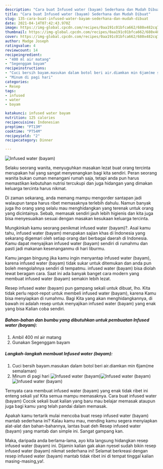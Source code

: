 ```yaml
---
description: "Cara buat Infused water (bayam) Sederhana dan Mudah Dibuat"
title: "Cara buat Infused water (bayam) Sederhana dan Mudah Dibuat"
slug: 135-cara-buat-infused-water-bayam-sederhana-dan-mudah-dibuat
date: 2021-04-14T07:42:43.970Z
image: https://img-global.cpcdn.com/recipes/0aa191c01bfca662/680x482cq70/infused-water-bayam-foto-resep-utama.jpg
thumbnail: https://img-global.cpcdn.com/recipes/0aa191c01bfca662/680x482cq70/infused-water-bayam-foto-resep-utama.jpg
cover: https://img-global.cpcdn.com/recipes/0aa191c01bfca662/680x482cq70/infused-water-bayam-foto-resep-utama.jpg
author: Madge Joseph
ratingvalue: 4
reviewcount: 14
recipeingredient:
- "400 ml air matang"
- "Segenggam bayam"
recipeinstructions:
- "Cuci bersih bayam.masukan dalam botol beri air.diamkan min 6jam(me semalaman)"
- "Minum di pagi hari"
categories:
- Resep
tags:
- infused
- water
- bayam

katakunci: infused water bayam 
nutrition: 125 calories
recipecuisine: Indonesian
preptime: "PT13M"
cooktime: "PT54M"
recipeyield: "2"
recipecategory: Dinner

---
```



![Infused water (bayam)](https://img-global.cpcdn.com/recipes/0aa191c01bfca662/680x482cq70/infused-water-bayam-foto-resep-utama.jpg)

Selaku seorang wanita, menyuguhkan masakan lezat buat orang tercinta merupakan hal yang sangat menyenangkan bagi kita sendiri. Peran seorang  wanita bukan cuman menangani rumah saja, tetapi anda pun harus memastikan kebutuhan nutrisi tercukupi dan juga hidangan yang dimakan keluarga tercinta harus nikmat.

Di zaman  sekarang, anda memang mampu mengorder santapan jadi walaupun tanpa harus ribet memasaknya terlebih dahulu. Namun banyak juga lho orang yang selalu mau menghidangkan yang terenak untuk orang yang dicintainya. Sebab, memasak sendiri jauh lebih higienis dan kita juga bisa menyesuaikan sesuai dengan masakan kesukaan keluarga tercinta. 



Mungkinkah kamu seorang penikmat infused water (bayam)?. Asal kamu tahu, infused water (bayam) merupakan sajian khas di Indonesia yang sekarang digemari oleh setiap orang dari berbagai daerah di Indonesia. Kamu dapat menyajikan infused water (bayam) sendiri di rumahmu dan pasti jadi makanan kesenanganmu di hari liburmu.

Kamu jangan bingung jika kamu ingin menyantap infused water (bayam), karena infused water (bayam) tidak sukar untuk ditemukan dan anda pun boleh mengolahnya sendiri di tempatmu. infused water (bayam) bisa diolah lewat beragam cara. Saat ini ada banyak banget cara modern yang membuat infused water (bayam) semakin lebih lezat.

Resep infused water (bayam) pun gampang sekali untuk dibuat, lho. Kita tidak perlu repot-repot untuk membeli infused water (bayam), karena Kamu bisa menyiapkan di rumahmu. Bagi Kita yang akan menghidangkannya, di bawah ini adalah resep untuk menyajikan infused water (bayam) yang enak yang bisa Kalian coba sendiri.

<!--inarticleads1-->

##### Bahan-bahan dan bumbu yang dibutuhkan untuk pembuatan Infused water (bayam):

1. Ambil 400 ml air matang
1. Gunakan Segenggam bayam




<!--inarticleads2-->

##### Langkah-langkah membuat Infused water (bayam):

1. Cuci bersih bayam.masukan dalam botol beri air.diamkan min 6jam(me semalaman)
1. Minum di pagi hari
<img src="https://img-global.cpcdn.com/steps/a451ad79ff9583e1/160x128cq70/infused-water-bayam-langkah-memasak-2-foto.jpg" alt="Infused water (bayam)"><img src="https://img-global.cpcdn.com/steps/9e609b53e5d121ba/160x128cq70/infused-water-bayam-langkah-memasak-2-foto.jpg" alt="Infused water (bayam)"><img src="https://img-global.cpcdn.com/steps/664eb2720d06e525/160x128cq70/infused-water-bayam-langkah-memasak-2-foto.jpg" alt="Infused water (bayam)">



Ternyata cara membuat infused water (bayam) yang enak tidak ribet ini enteng sekali ya! Kita semua mampu memasaknya. Cara buat infused water (bayam) Cocok sekali buat kalian yang baru mau belajar memasak ataupun juga bagi kamu yang telah pandai dalam memasak.

Apakah kamu tertarik mulai mencoba buat resep infused water (bayam) mantab sederhana ini? Kalau kamu mau, mending kamu segera menyiapkan alat-alat dan bahan-bahannya, lantas buat deh Resep infused water (bayam) yang mantab dan simple ini. Sangat gampang kan. 

Maka, daripada anda berlama-lama, ayo kita langsung hidangkan resep infused water (bayam) ini. Dijamin kalian gak akan nyesel sudah bikin resep infused water (bayam) nikmat sederhana ini! Selamat berkreasi dengan resep infused water (bayam) mantab tidak ribet ini di tempat tinggal kalian masing-masing,ya!.

